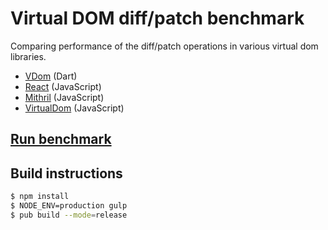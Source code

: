 # Virtual DOM diff/patch benchmark

Comparing performance of the diff/patch operations in various virtual
dom libraries.

- [VDom](https://github.com/localvoid/vdom) (Dart)
- [React](http://facebook.github.io/react/) (JavaScript)
- [Mithril](http://lhorie.github.io/mithril/index.html) (JavaScript)
- [VirtualDom](https://github.com/Matt-Esch/virtual-dom) (JavaScript)

## [Run benchmark](http://localvoid.github.io/vdom-benchmark/)

## Build instructions

```sh
$ npm install
$ NODE_ENV=production gulp
$ pub build --mode=release
```